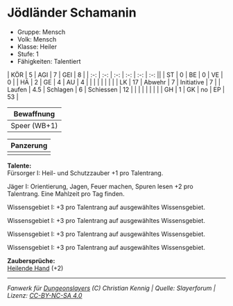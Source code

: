 # Jödländer Schamanin  
- Gruppe: Mensch  
- Volk: Mensch  
- Klasse: Heiler  
- Stufe: 1  
- Fähigkeiten: Talentiert  


| KÖR    | 5   | AGI      | 7  | GEI        | 8  |
| :-: | :-: | :-: | :-: | :-: | :-: ||
| ST     | 0   | BE       | 0  | VE         | 0  |
| HÄ     | 2   | GE       | 4  | AU         | 4  |
|        |     |          |    |            |    |
| LK     | 17  | Abwehr   | 7  | Initiative | 7  |
| Laufen | 4.5 | Schlagen | 6  | Schiessen  | 12 |
|        |     |          |    |            |    |
| GH     | 1   | GK       | no | EP         | 53 |


| Bewaffnung |
| --- |
| Speer (WB+1) |


| Panzerung |
| --- |
|  |


**Talente:**  
Fürsorger I: Heil- und Schutzzauber +1 pro Talentrang.

Jäger I: Orientierung, Jagen, Feuer machen, Spuren lesen +2 pro Talentrang. Eine Mahlzeit pro Tag finden.

Wissensgebiet I: +3 pro Talentrang auf ausgewähltes Wissensgebiet.

Wissensgebiet I: +3 pro Talentrang auf ausgewähltes Wissensgebiet.

Wissensgebiet I: +3 pro Talentrang auf ausgewähltes Wissensgebiet.

Wissensgebiet I: +3 pro Talentrang auf ausgewähltes Wissensgebiet.


**Zaubersprüche:**  
[Heilende Hand](/grw/zauber/heilende-hand.md) (+2)




___
*Fanwerk für [Dungeonslayers](https://www.dungeonslayers.net/) (C) Christian Kennig | Quelle: Slayerforum | Lizenz: [CC-BY-NC-SA 4.0](https://creativecommons.org/licenses/by-nc-sa/4.0/deed.de)*